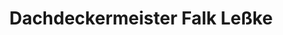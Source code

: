 ---
title: "Dachdeckermeister Falk Leßke"
url: /ebersbach/dachdeckermeister-falk-lesske/
shop: Eisenwaren
---